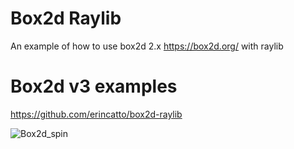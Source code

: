 # Box2d Raylib
An example of how to use box2d 2.x https://box2d.org/ with raylib

# Box2d v3 examples
https://github.com/erincatto/box2d-raylib

![Box2d_spin](https://user-images.githubusercontent.com/322174/155644898-4667f4e6-894c-4ae0-90bd-485c503fe2a6.gif)
